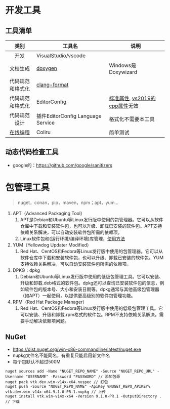# 开发工具

## 工具清单
| 类别 | 工具名 | 说明 |
| :-: | - | - |
| 开发 | VisualStudio/vscode |  |
| 文档生成 | [doxygen](./doxygen) | Windows是Doxywizard |
| 代码规范和格式化 | [clang-format](./clang_format) |  |
| 代码规范和格式化 | EditorConfig | [标准属性](https://editorconfig.org/#supported-properties), [vs2019的cpp属性](https://docs.microsoft.com/en-us/visualstudio/ide/cpp-editorconfig-properties?view=vs-2019)无效 |
| 代码规范设计 | 插件EditorConfig Language Service | 格式化不需要本工具 |
| [在线编程](https://coliru.stacked-crooked.com/) | Coliru | 简单测试 |

## 动态代码检查工具
* google的：https://github.com/google/sanitizers

# 包管理工具
> nuget，conan，pip，maven，npm；apt，yum...

1. APT（Advanced Packaging Tool）
    1. APT是Debian和Ubuntu等Linux发行版中使用的包管理器。它可以从软件仓库中下载和安装软件包，也可以升级、卸载已安装的软件包。APT支持依赖关系解决，可以自动安装软件包所需的依赖项。
    1. Linux软件包和(运行环境/编译环境)库管理，[使用方法](/dev/compile?id=%e8%bd%af%e4%bb%b6%e5%8c%85%e9%85%8d%e7%bd%ae%e5%b7%a5%e5%85%b7)
1. YUM（Yellowdog Updater Modified）
    1. Red Hat、CentOS和Fedora等Linux发行版中使用的包管理器。它可以从软件仓库中下载和安装软件包，也可以升级、卸载已安装的软件包。YUM支持依赖关系解决，可以自动安装软件包所需的依赖项。
1. DPKG：dpkg
    1. Debian和Ubuntu等Linux发行版中使用的低级包管理工具。它可以安装、升级和卸载.deb格式的软件包。dpkg还可以查询已安装软件包的信息，例如软件包的版本号、大小和安装日期等。dpkg通常与其他高级包管理器（如APT）一起使用，以提供更高级别的软件包管理功能。
1. RPM（Red Hat Package Manager）
    1. Red Hat、CentOS和Fedora等Linux发行版中使用的低级包管理工具。它可以安装、升级和卸载.rpm格式的软件包。RPM不支持依赖关系解决，需要手动解决依赖项问题。

## NuGet
* https://dist.nuget.org/win-x86-commandline/latest/nuget.exe
* nupkg文件名不能同名，有重复只能启用新文件名
* 每个包默认不超过500M

```
nuget sources add -Name "NUGET_REPO_NAME" -Source "NUGET_REPO_URL" -Username "USERNAME" -Password "PASSWORD" // 添加包源
nuget pack vtk.dev.win-v14x-x64.nuspec // 打包
nuget push -Source "NUGET_REPO_NAME" -ApiKey %NUGET_REPO_APIKEY% vtk.dev.win-v14x-x64.9.1.0-PR.1.nupkg // 上传
nuget install vtk.win-v14x-x64 -Version 9.1.0-PR.1 -OutputDirectory . // 下载
```